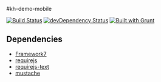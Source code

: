 #kh-demo-mobile

[![Build Status](http://img.shields.io/travis/roshanca/kh-demo-mobile.svg?style=flat)](https://travis-ci.org/roshanca/kh-demo-mobile)
[![devDependency Status](http://img.shields.io/david/dev/roshanca/kh-demo-mobile.svg?style=flat)](https://david-dm.org/roshanca/kh-demo-mobile#info=devDependencies)
[![Built with Grunt](https://cdn.gruntjs.com/builtwith.png)](http://gruntjs.com/)

## Dependencies

* [Framework7](http://www.idangero.us/framework7/)
* [requirejs](http://requirejs.org)
* [requirejs-text](https://github.com/requirejs/text)
* [mustache](http://mustache.github.io)
